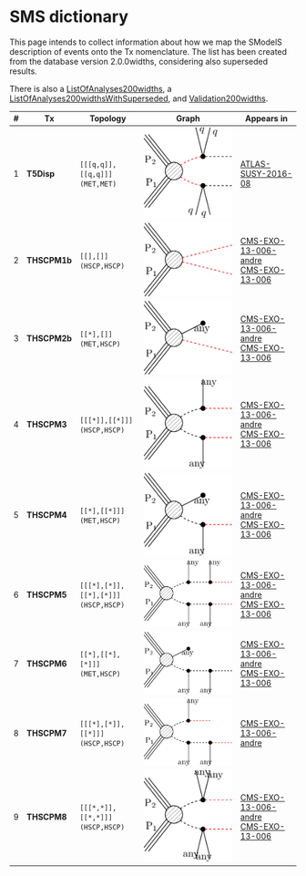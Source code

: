 

# SMS dictionary
This page intends to collect information about how we map the SModelS description of
events onto the Tx nomenclature. The list has been created from the database version 2.0.0widths, considering also superseded results.

There is also a [ListOfAnalyses200widths](https://smodels.github.io/docs/ListOfAnalyses200widths), a [ListOfAnalyses200widthsWithSuperseded](https://smodels.github.io/docs/ListOfAnalyses200widthsWithSuperseded), and [Validation200widths](Validation200widths).

| **#** | **Tx** | **Topology** | **Graph** | **Appears in** |
| ----- | ------ | ------------ | --------- | -------------- |
| 1 | <a name="T5Disp"></a>**T5Disp**<br> | `[[[q,q]],[[q,q]]]`<BR>`(MET,MET)` | ![T5Disp](../feyn/straight/T5Disp.png) | [ATLAS-SUSY-2016-08](ListOfAnalyses200widths#ATLAS-SUSY-2016-08)|
| 2 | <a name="THSCPM1b"></a>**THSCPM1b**<br> | `[[],[]]`<BR>`(HSCP,HSCP)` | ![THSCPM1b](../feyn/straight/THSCPM1b.png) | [CMS-EXO-13-006-andre](ListOfAnalyses200widths#CMS-EXO-13-006-andre)<BR>[CMS-EXO-13-006](ListOfAnalyses200widths#CMS-EXO-13-006)|
| 3 | <a name="THSCPM2b"></a>**THSCPM2b**<br> | `[[*],[]]`<BR>`(MET,HSCP)` | ![THSCPM2b](../feyn/straight/THSCPM2b.png) | [CMS-EXO-13-006-andre](ListOfAnalyses200widths#CMS-EXO-13-006-andre)<BR>[CMS-EXO-13-006](ListOfAnalyses200widths#CMS-EXO-13-006)|
| 4 | <a name="THSCPM3"></a>**THSCPM3**<br> | `[[[*]],[[*]]]`<BR>`(HSCP,HSCP)` | ![THSCPM3](../feyn/straight/THSCPM3.png) | [CMS-EXO-13-006-andre](ListOfAnalyses200widths#CMS-EXO-13-006-andre)<BR>[CMS-EXO-13-006](ListOfAnalyses200widths#CMS-EXO-13-006)|
| 5 | <a name="THSCPM4"></a>**THSCPM4**<br> | `[[*],[[*]]]`<BR>`(MET,HSCP)` | ![THSCPM4](../feyn/straight/THSCPM4.png) | [CMS-EXO-13-006-andre](ListOfAnalyses200widths#CMS-EXO-13-006-andre)<BR>[CMS-EXO-13-006](ListOfAnalyses200widths#CMS-EXO-13-006)|
| 6 | <a name="THSCPM5"></a>**THSCPM5**<br> | `[[[*],[*]],[[*],[*]]]`<BR>`(HSCP,HSCP)` | ![THSCPM5](../feyn/straight/THSCPM5.png) | [CMS-EXO-13-006-andre](ListOfAnalyses200widths#CMS-EXO-13-006-andre)<BR>[CMS-EXO-13-006](ListOfAnalyses200widths#CMS-EXO-13-006)|
| 7 | <a name="THSCPM6"></a>**THSCPM6**<br> | `[[*],[[*],[*]]]`<BR>`(MET,HSCP)` | ![THSCPM6](../feyn/straight/THSCPM6.png) | [CMS-EXO-13-006-andre](ListOfAnalyses200widths#CMS-EXO-13-006-andre)<BR>[CMS-EXO-13-006](ListOfAnalyses200widths#CMS-EXO-13-006)|
| 8 | <a name="THSCPM7"></a>**THSCPM7**<br> | `[[[*],[*]],[[*]]]`<BR>`(HSCP,HSCP)` | ![THSCPM7](../feyn/straight/THSCPM7.png) | [CMS-EXO-13-006-andre](ListOfAnalyses200widths#CMS-EXO-13-006-andre)|
| 9 | <a name="THSCPM8"></a>**THSCPM8**<br> | `[[[*,*]],[[*,*]]]`<BR>`(HSCP,HSCP)` | ![THSCPM8](../feyn/straight/THSCPM8.png) | [CMS-EXO-13-006-andre](ListOfAnalyses200widths#CMS-EXO-13-006-andre)<BR>[CMS-EXO-13-006](ListOfAnalyses200widths#CMS-EXO-13-006)|

